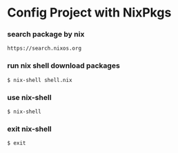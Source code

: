 
# Config Project with NixPkgs

### search package by nix 
```
https://search.nixos.org
```

### run nix shell download packages
```
$ nix-shell shell.nix 
```

### use nix-shell
```
$ nix-shell
```

### exit nix-shell
```
$ exit
```

